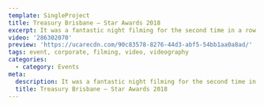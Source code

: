 ```yaml
---
template: SingleProject
title: Treasury Brisbane – Star Awards 2018
excerpt: It was a fantastic night filming for the second time in a row for Treasury Brisbane for their annual Star Awards Night.
video: '286302070'
preview: 'https://ucarecdn.com/90c83578-8276-44d3-abf5-54bb1aa0a8ad/'
tags: event, corporate, filming, video, videography
categories:
  - category: Events
meta:
  description: It was a fantastic night filming for the second time in a row for Treasury Brisbane for their annual Star Awards Night.
  title: Treasury Brisbane – Star Awards 2018
---
```

